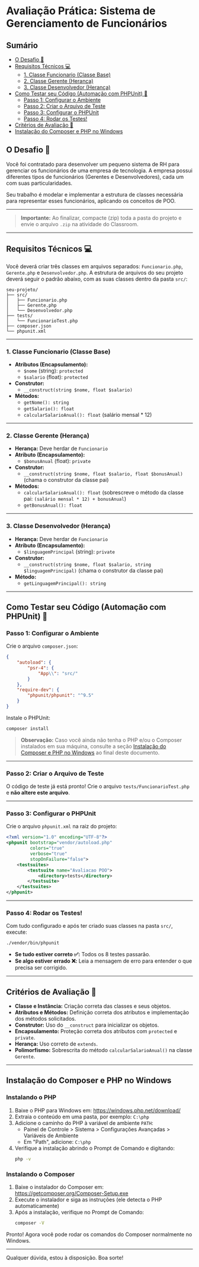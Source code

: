# Avaliação Prática: Sistema de Gerenciamento de Funcionários

## Sumário
- [O Desafio 🎯](#o-desafio-)
- [Requisitos Técnicos 💻](#requisitos-técnicos-)
  - [1. Classe Funcionario (Classe Base)](#1-classe-funcionario-classe-base)
  - [2. Classe Gerente (Herança)](#2-classe-gerente-herança)
  - [3. Classe Desenvolvedor (Herança)](#3-classe-desenvolvedor-herança)
- [Como Testar seu Código (Automação com PHPUnit) 🤖](#como-testar-seu-código-automação-com-phpunit-)
  - [Passo 1: Configurar o Ambiente](#passo-1-configurar-o-ambiente)
  - [Passo 2: Criar o Arquivo de Teste](#passo-2-criar-o-arquivo-de-teste)
  - [Passo 3: Configurar o PHPUnit](#passo-3-configurar-o-phpunit)
  - [Passo 4: Rodar os Testes!](#passo-4-rodar-os-testes)
- [Critérios de Avaliação 📝](#critérios-de-avaliação-)
- [Instalação do Composer e PHP no Windows](#instalação-do-composer-e-php-no-windows)

## O Desafio 🎯
Você foi contratado para desenvolver um pequeno sistema de RH para gerenciar os funcionários de uma empresa de tecnologia. A empresa possui diferentes tipos de funcionários (Gerentes e Desenvolvedores), cada um com suas particularidades.

Seu trabalho é modelar e implementar a estrutura de classes necessária para representar esses funcionários, aplicando os conceitos de POO.

---

> **Importante:** Ao finalizar, compacte (zip) toda a pasta do projeto e envie o arquivo `.zip` na atividade do Classroom.

---

## Requisitos Técnicos 💻

Você deverá criar três classes em arquivos separados: `Funcionario.php`, `Gerente.php` e `Desenvolvedor.php`. A estrutura de arquivos do seu projeto deverá seguir o padrão abaixo, com as suas classes dentro da pasta `src/`:

```
seu-projeto/
├── src/
│   ├── Funcionario.php
│   ├── Gerente.php
│   └── Desenvolvedor.php
├── tests/
│   └── FuncionarioTest.php
├── composer.json
└── phpunit.xml
```

---

### 1. Classe Funcionario (Classe Base)

- **Atributos (Encapsulamento):**
  - `$nome` (string): `protected`
  - `$salario` (float): `protected`
- **Construtor:**
  - `__construct(string $nome, float $salario)`
- **Métodos:**
  - `getNome(): string`
  - `getSalario(): float`
  - `calcularSalarioAnual(): float` (salário mensal * 12)

---

### 2. Classe Gerente (Herança)

- **Herança:** Deve herdar de `Funcionario`
- **Atributo (Encapsulamento):**
  - `$bonusAnual` (float): `private`
- **Construtor:**
  - `__construct(string $nome, float $salario, float $bonusAnual)` (chama o construtor da classe pai)
- **Métodos:**
  - `calcularSalarioAnual(): float` (sobrescreve o método da classe pai: `(salário mensal * 12) + bonusAnual`)
  - `getBonusAnual(): float`

---

### 3. Classe Desenvolvedor (Herança)

- **Herança:** Deve herdar de `Funcionario`
- **Atributo (Encapsulamento):**
  - `$linguagemPrincipal` (string): `private`
- **Construtor:**
  - `__construct(string $nome, float $salario, string $linguagemPrincipal)` (chama o construtor da classe pai)
- **Método:**
  - `getLinguagemPrincipal(): string`

---

## Como Testar seu Código (Automação com PHPUnit) 🤖

### Passo 1: Configurar o Ambiente

Crie o arquivo `composer.json`:

```json
{
    "autoload": {
        "psr-4": {
            "App\\": "src/"
        }
    },
    "require-dev": {
        "phpunit/phpunit": "^9.5"
    }
}
```

Instale o PHPUnit:

```sh
composer install
```

> **Observação:** Caso você ainda não tenha o PHP e/ou o Composer instalados em sua máquina, consulte a seção [Instalação do Composer e PHP no Windows](#instalação-do-composer-e-php-no-windows) ao final deste documento.

---

### Passo 2: Criar o Arquivo de Teste

O código de teste já está pronto! Crie o arquivo `tests/FuncionarioTest.php` e **não altere este arquivo**.

---

### Passo 3: Configurar o PHPUnit

Crie o arquivo `phpunit.xml` na raiz do projeto:

```xml
<?xml version="1.0" encoding="UTF-8"?>
<phpunit bootstrap="vendor/autoload.php"
         colors="true"
         verbose="true"
         stopOnFailure="false">
    <testsuites>
        <testsuite name="Avaliacao POO">
            <directory>tests</directory>
        </testsuite>
    </testsuites>
</phpunit>
```

---

### Passo 4: Rodar os Testes!

Com tudo configurado e após ter criado suas classes na pasta `src/`, execute:

```sh
./vendor/bin/phpunit
```

- **Se tudo estiver correto ✅:** Todos os 8 testes passarão.
- **Se algo estiver errado ❌:** Leia a mensagem de erro para entender o que precisa ser corrigido.

---

## Critérios de Avaliação 📝

- **Classe e Instância:** Criação correta das classes e seus objetos.
- **Atributos e Métodos:** Definição correta dos atributos e implementação dos métodos solicitados.
- **Construtor:** Uso do `__construct` para inicializar os objetos.
- **Encapsulamento:** Proteção correta dos atributos com `protected` e `private`.
- **Herança:** Uso correto de `extends`.
- **Polimorfismo:** Sobrescrita do método `calcularSalarioAnual()` na classe `Gerente`.

---

## Instalação do Composer e PHP no Windows

### Instalando o PHP

1. Baixe o PHP para Windows em: https://windows.php.net/download/
2. Extraia o conteúdo em uma pasta, por exemplo: `C:\php`
3. Adicione o caminho do PHP à variável de ambiente `PATH`:
   - Painel de Controle > Sistema > Configurações Avançadas > Variáveis de Ambiente
   - Em "Path", adicione: `C:\php`
4. Verifique a instalação abrindo o Prompt de Comando e digitando:
   ```sh
   php -v
   ```

### Instalando o Composer

1. Baixe o instalador do Composer em: https://getcomposer.org/Composer-Setup.exe
2. Execute o instalador e siga as instruções (ele detecta o PHP automaticamente)
3. Após a instalação, verifique no Prompt de Comando:
   ```sh
   composer -V
   ```

Pronto! Agora você pode rodar os comandos do Composer normalmente no Windows.

---

Qualquer dúvida, estou à disposição. Boa sorte!
